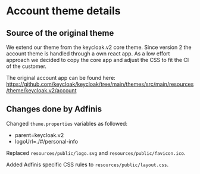 # Account theme details

## Source of the original theme

We extend our theme from the keycloak.v2 core theme. Since version 2 the
account theme is handled through a own react app. As a low effort approach we
decided to copy the core app and adjust the CSS to fit the CI of the customer.

The original account app can be found here:
https://github.com/keycloak/keycloak/tree/main/themes/src/main/resources/theme/keycloak.v2/account

## Changes done by Adfinis

Changed `theme.properties` variables as followed:
* parent=keycloak.v2
* logoUrl=./#/personal-info

Replaced `resources/public/logo.svg` and `resources/public/favicon.ico`.

Added Adfinis specific CSS rules to `resources/public/layout.css`.
